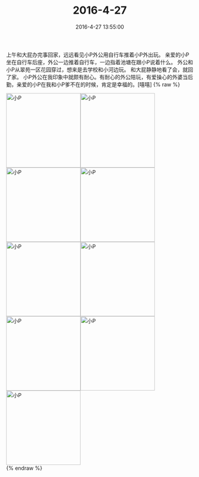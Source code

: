 ﻿---
title: "2016-4-27"
date: 2016-4-27 13:55:00
tags: 文字
categories: 妈妈
---
上午和大屁办完事回家，远远看见小P外公用自行车推着小P外出玩。
亲爱的小P坐在自行车后座，外公一边推着自行车，一边指着池塘在跟小P说着什么。
外公和小P从翠苑一区花园穿过，想来是去学校和小河边玩。
和大屁静静地看了会，就回了家。
小P外公在我印象中就颇有耐心。有耐心的外公陪玩，有爱操心的外婆当后勤，亲爱的小P在我和小P爹不在的时候，肯定是幸福的。[嘻嘻]
{% raw %}
<div style="width:500 px">
<div style="float:left; width:100 px"><img src="/images/微信图片_20171012142426.jpg" width="200" alt="小P"></div>
<div style="float:left; width:100 px"><img src="/images/微信图片_20171012142435.jpg" width="200" alt="小P"></div>
<div style="float:left; width:100 px"><img src="/images/微信图片_20171012142442.jpg" width="200" alt="小P"></div>
<div style="float:left; width:100 px"><img src="/images/微信图片_20171012142449.jpg" width="200" alt="小P"></div>
<div style="float:left; width:100 px"><img src="/images/微信图片_20171012142457.jpg" width="200" alt="小P"></div>
<div style="float:left; width:100 px"><img src="/images/微信图片_20171012142504.jpg" width="200" alt="小P"></div>
<div style="float:left; width:100 px"><img src="/images/微信图片_20171012142511.jpg" width="200" alt="小P"></div>
<div style="float:left; width:100 px"><img src="/images/微信图片_20171012142518.jpg" width="200" alt="小P"></div>
<div style="float:left; width:100 px"><img src="/images/微信图片_20171012142526.jpg" width="200" alt="小P"></div>
<div style="clear:both"></div>
</div>
{% endraw %}